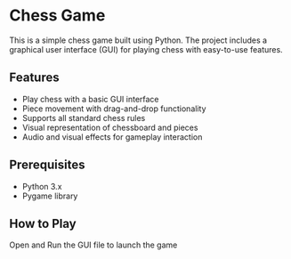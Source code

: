 # Chess Game

This is a simple chess game built using Python. The project includes a graphical user interface (GUI) for playing chess with easy-to-use features.

## Features
- Play chess with a basic GUI interface
- Piece movement with drag-and-drop functionality
- Supports all standard chess rules
- Visual representation of chessboard and pieces
- Audio and visual effects for gameplay interaction

## Prerequisites

- Python 3.x
- Pygame library

## How to Play
Open and Run the GUI file to launch the game


